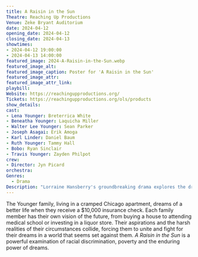 ```yaml
---
title: A Raisin in the Sun
Theatre: Reaching Up Productions
Venue: Zeke Bryant Auditorium
date: 2024-04-12
opening_date: 2024-04-12
closing_date: 2024-04-13
showtimes:
- 2024-04-12 19:00:00
- 2024-04-13 14:00:00
featured_image: 2024-A-Raisin-in-the-Sun.webp
featured_image_alt: 
featured_image_caption: Poster for 'A Raisin in the Sun'
featured_image_attr: 
featured_image_attr_link: 
playbill:
Website: https://reachingupproductions.org/
Tickets: https://reachingupproductions.org/ols/products
show_details: 
cast:
- Lena Younger: Breterrica White
- Beneatha Younger: Laquicha Miller
- Walter Lee Younger: Sean Parker
- Joseph Asagai: Erik Amoga
- Karl Linder: Daniel Baum
- Ruth Younger: Tammy Hall
- Bobo: Ryan Sinclair
- Travis Younger: Zayden Philpot
crew:
- Director: Jyn Picard
orchestra:
Genres:
  - Drama
Description: "Lorraine Hansberry's groundbreaking drama explores the dreams and struggles of the Younger family in 1950s Chicago."
---
```

The Younger family, living in a cramped Chicago apartment, dreams of a better life when they receive a $10,000 insurance check. Each family member has their own vision of the future, from buying a house to attending medical school or investing in a liquor store. Their aspirations and the harsh realities of their circumstances collide, forcing them to unite and fight for their dreams in a world that seems set against them. *A Raisin in the Sun* is a powerful examination of racial discrimination, poverty and the enduring power of dreams.